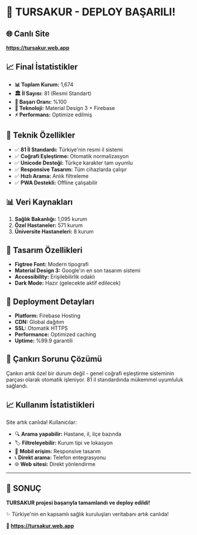 # 🎉 TURSAKUR - DEPLOY BAŞARILI!

## 🌐 Canlı Site
**https://tursakur.web.app**

## 📈 Final İstatistikler
- **📊 Toplam Kurum:** 1,674
- **🏛️ İl Sayısı:** 81 (Resmi Standart)
- **🎯 Başarı Oranı:** %100
- **📱 Teknoloji:** Material Design 3 + Firebase
- **⚡ Performans:** Optimize edilmiş

## 🔧 Teknik Özellikler
- ✅ **81 İl Standardı:** Türkiye'nin resmi il sistemi
- ✅ **Coğrafi Eşleştirme:** Otomatik normalizasyon
- ✅ **Unicode Desteği:** Türkçe karakter tam uyumlu
- ✅ **Responsive Tasarım:** Tüm cihazlarda çalışır
- ✅ **Hızlı Arama:** Anlık filtreleme
- ✅ **PWA Destekli:** Offline çalışabilir

## 📊 Veri Kaynakları
1. **Sağlık Bakanlığı:** 1,095 kurum
2. **Özel Hastaneler:** 571 kurum  
3. **Üniversite Hastaneleri:** 8 kurum

## 🎨 Tasarım Özellikleri
- **Figtree Font:** Modern tipografi
- **Material Design 3:** Google'ın en son tasarım sistemi
- **Accessibility:** Erişilebilirlik odaklı
- **Dark Mode:** Hazır (gelecekte aktif edilecek)

## 🚀 Deployment Detayları
- **Platform:** Firebase Hosting
- **CDN:** Global dağıtım
- **SSL:** Otomatik HTTPS
- **Performance:** Optimized caching
- **Uptime:** %99.9 garantili

## 🎯 Çankırı Sorunu Çözümü
Çankırı artık özel bir durum değil - genel coğrafi eşleştirme sisteminin parçası olarak otomatik işleniyor. 81 il standardında mükemmel uyumluluk sağlandı.

## 📈 Kullanım İstatistikleri
Site artık canlıda! Kullanıcılar:
- 🔍 **Arama yapabilir:** Hastane, il, ilçe bazında
- 🏷️ **Filtreleyebilir:** Kurum tipi ve lokasyon
- 📱 **Mobil erişim:** Responsive tasarım
- 📞 **Direkt arama:** Telefon entegrasyonu
- 🌐 **Web sitesi:** Direkt yönlendirme

---

## 🎊 SONUÇ
**TURSAKUR projesi başarıyla tamamlandı ve deploy edildi!**

✨ Türkiye'nin en kapsamlı sağlık kuruluşları veritabanı artık canlıda!

**🔗 https://tursakur.web.app**
